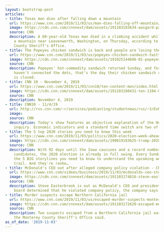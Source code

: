 ```yaml
---
layout: bootstrap-post
articles:
- title: Texas man dies after falling down a mountain
  url: https://www.cnn.com/2019/11/03/us/man-dies-falling-off-mountain/index.html
  image: https://cdn.cnn.com/cnnnext/dam/assets/191103183634-aasgard-pass-map-image-super-tease.jpg
  source: CNN
  description: A 60-year-old Texas man died in a climbing accident while descending
    a mountain near Leavenworth, Washington, on Thursday, according to the Chelan
    County Sheriff's Office.
- title: The Popeyes chicken sandwich is back and people are losing their minds
  url: https://www.cnn.com/2019/11/03/us/popeyes-chicken-sandwich-twitter-trnd/index.html
  image: https://cdn.cnn.com/cnnnext/dam/assets/191025144846-01-popeyes-chicken-sandwich-line-0822-super-tease.jpg
  source: CNN
  description: Popeyes' hot-commodity sandwich returned Sunday, and for those who
    haven't connected the dots, that's the day their chicken sandwich rival Chick-fil-A
    is closed.
- title: CNN 10 - November 4, 2019
  url: https://www.cnn.com/2019/11/03/cnn10/ten-content-mon/index.html
  image: https://cdn.cnn.com/cnnnext/dam/assets/191103180431-ten-1104-00065730-super-tease.jpg
  source: CNN
  description: November 4, 2019
- title: CNN10 - 11/4/19
  url: http://rss.cnn.com/~r/services/podcasting/studentnews/rss/~3/ExR3oCCV1Bs/ten-1104.cnn_2868318_ios_1240.mp4
  image: 
  source: CNN
  description: Today's show features an objective explanation of the House's impeachment
    inquiry. Economic indicators and a standard time switch are two of our other topics.
- title: The 5 top 2020 stories you need to know this week
  url: https://www.cnn.com/2019/11/03/politics/2020-election-week-ahead/index.html
  image: https://cdn.cnn.com/cnnnext/dam/assets/190819183625-trump-2020-campaign-2-super-tease.jpg
  source: CNN
  description: With 92 days until the Iowa caucuses and a record number of Democratic
    candidates, the 2020 election is already in full swing. Every Sunday, outline
    the 5 BIG storylines you need to know to understand the upcoming week on the campaign
    trail. And they're ranke…
- title: McDonald's CEO out after alleged company policy violation - CNN
  url: https://www.cnn.com/videos/business/2019/11/03/mcdonalds-ceo-steve-easterbrook-out-nr-vpx.cnn
  image: https://cdn.cnn.com/cnnnext/dam/assets/191103174816-steve-easterbrook-mcdonalds-super-tease.jpg
  source: CNN
  description: Steve Easterbrook is out as McDonald's CEO and president after the
    board determined that he violated company policy, the company says.
- title: Murder suspects escape Northern California jail
  url: https://www.cnn.com/2019/11/03/us/escaped-murder-suspects-monterey-county/index.html
  image: https://cdn.cnn.com/cnnnext/dam/assets/191103172620-escaped-murder-suspects-monterey-county-split-super-tease.jpg
  source: CNN
  description: Two suspects escaped from a Northern California jail early Sunday,
    the Monterey County Sheriff's Office said.
as_of_date: '2019-11-03'
---
```


